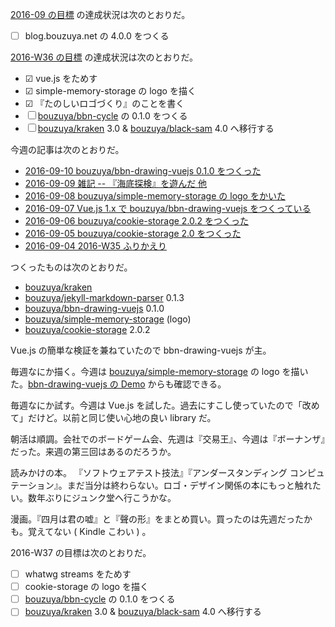 [2016-09 の目標][2016-08-31] の達成状況は次のとおりだ。

- ☐ blog.bouzuya.net の 4.0.0 をつくる

[2016-W36 の目標][2016-09-04] の達成状況は次のとおりだ。

- ☑ vue.js をためす
- ☑ simple-memory-storage の logo を描く
- ☑ 『たのしいロゴづくり』のことを書く
- ☐ [bouzuya/bbn-cycle][] の 0.1.0 をつくる
- ☐ [bouzuya/kraken][] 3.0 & [bouzuya/black-sam][] 4.0 へ移行する

今週の記事は次のとおりだ。

- [2016-09-10 bouzuya/bbn-drawing-vuejs 0.1.0 をつくった][2016-09-10]
- [2016-09-09 雑記 -- 『海底探検』を遊んだ 他][2016-09-09]
- [2016-09-08 bouzuya/simple-memory-storage の logo をかいた][2016-09-08]
- [2016-09-07 Vue.js 1.x で bouzuya/bbn-drawing-vuejs をつくっている][2016-09-07]
- [2016-09-06 bouzuya/cookie-storage 2.0.2 をつくった][2016-09-06]
- [2016-09-05 bouzuya/cookie-storage 2.0 をつくった][2016-09-05]
- [2016-09-04 2016-W35 ふりかえり][2016-09-04]

つくったものは次のとおりだ。

- [bouzuya/kraken][]
- [bouzuya/jekyll-markdown-parser][] 0.1.3
- [bouzuya/bbn-drawing-vuejs][] 0.1.0
- [bouzuya/simple-memory-storage][] (logo)
- [bouzuya/cookie-storage][] 2.0.2

Vue.js の簡単な検証を兼ねていたので bbn-drawing-vuejs が主。

毎週なにか描く。今週は [bouzuya/simple-memory-storage][] の logo を描いた。[bbn-drawing-vuejs の Demo](https://floating-scrubland-79854.herokuapp.com/) からも確認できる。

毎週なにか試す。今週は Vue.js を試した。過去にすこし使っていたので「改めて」だけど。以前と同じ使い心地の良い library だ。

朝活は順調。会社でのボードゲーム会、先週は『交易王』、今週は『ボーナンザ』だった。来週の第三回はあるのだろうか。

読みかけの本。 『ソフトウェアテスト技法』『アンダースタンディング コンピュテーション』。まだ当分は終わらない。ロゴ・デザイン関係の本にもっと触れたい。数年ぶりにジュンク堂へ行こうかな。

漫画。『四月は君の嘘』と『聲の形』をまとめ買い。買ったのは先週だったかも。覚えてない ( Kindle こわい ) 。

2016-W37 の目標は次のとおりだ。

- ☐ whatwg streams をためす
- ☐ cookie-storage の logo を描く
- ☐ [bouzuya/bbn-cycle][] の 0.1.0 をつくる
- ☐ [bouzuya/kraken][] 3.0 & [bouzuya/black-sam][] 4.0 へ移行する

[2016-08-31]: https://blog.bouzuya.net/2016/08/31/
[2016-09-04]: https://blog.bouzuya.net/2016/09/04/
[2016-09-05]: https://blog.bouzuya.net/2016/09/05/
[2016-09-06]: https://blog.bouzuya.net/2016/09/06/
[2016-09-07]: https://blog.bouzuya.net/2016/09/07/
[2016-09-08]: https://blog.bouzuya.net/2016/09/08/
[2016-09-09]: https://blog.bouzuya.net/2016/09/09/
[2016-09-10]: https://blog.bouzuya.net/2016/09/10/
[bouzuya/bbn-cycle]: https://github.com/bouzuya/bbn-cycle
[bouzuya/bbn-drawing-vuejs]: https://github.com/bouzuya/bbn-drawing-vuejs
[bouzuya/black-sam]: https://github.com/bouzuya/black-sam
[bouzuya/cookie-storage]: https://github.com/bouzuya/cookie-storage
[bouzuya/jekyll-markdown-parser]: https://github.com/bouzuya/jekyll-markdown-parser
[bouzuya/kraken]: https://github.com/bouzuya/kraken
[bouzuya/simple-memory-storage]: https://github.com/bouzuya/simple-memory-storage
